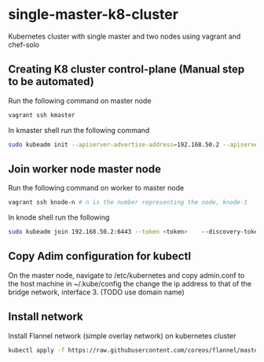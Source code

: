 # single-master-k8-cluster
Kubernetes cluster with single master and  two nodes using vagrant and chef-solo

## Creating K8 cluster control-plane (Manual step to be automated)
Run the following command on master node
```sh
vagrant ssh kmaster
```
In kmaster shell run the following command
```sh
sudo kubeadm init --apiserver-advertise-address=192.168.50.2 --apiserver-cert-extra-sans=<hostname>
```
## Join worker node master node
Run the following command on worker to master node
```sh
vagrant ssh knode-n # n is the number representing the node, knode-1
```
In knode shell run the following
```sh
sudo kubeadm join 192.168.50.2:6443 --token <token>    --discovery-token-ca-cert-hash <token-ca-cert-hash>
```

## Copy Adim configuration for kubectl
On the master node, navigate to /etc/kubernetes and copy admin.conf to the host machine in ~/.kube/config the change the ip address to that of the bridge network, interface 3. (TODO use domain name)

## Install network
Install Flannel network (simple overlay network) on kubernetes cluster
```sh
kubectl apply -f https://raw.githubusercontent.com/coreos/flannel/master/Documentation/kube-flannel.yml
```

